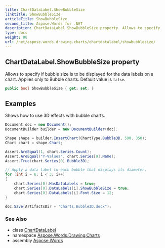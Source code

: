 ```yaml
---
title: ChartDataLabel.ShowBubbleSize
linktitle: ShowBubbleSize
articleTitle: ShowBubbleSize
second_title: Aspose.Words for .NET
description: ChartDataLabel ShowBubbleSize property. Allows to specify if bubble size is to be displayed for the data labels on a chart. Applies only to Bubble charts. Default value is false in C#.
type: docs
weight: 80
url: /net/aspose.words.drawing.charts/chartdatalabel/showbubblesize/
---
```

## ChartDataLabel.ShowBubbleSize property

Allows to specify if bubble size is to be displayed for the data labels on a chart. Applies only to Bubble charts. Default value is `false`.

```csharp
public bool ShowBubbleSize { get; set; }
```

## Examples

Shows how to use 3D effects with bubble charts.

```csharp
Document doc = new Document();
DocumentBuilder builder = new DocumentBuilder(doc);

Shape shape = builder.InsertChart(ChartType.Bubble3D, 500, 350);
Chart chart = shape.Chart;

Assert.AreEqual(1, chart.Series.Count);
Assert.AreEqual("Y-Values", chart.Series[0].Name);
Assert.True(chart.Series[0].Bubble3D);

// Apply a data label to each bubble that displays its diameter.
for (int i = 0; i < 3; i++)
{
    chart.Series[0].HasDataLabels = true;
    chart.Series[0].DataLabels[i].ShowBubbleSize = true;
    chart.Series[0].DataLabels[i].Font.Size = 12;
}

doc.Save(ArtifactsDir + "Charts.Bubble3D.docx");
```

### See Also

* class [ChartDataLabel](../)
* namespace [Aspose.Words.Drawing.Charts](../../chartdatalabel/)
* assembly [Aspose.Words](../../../)

